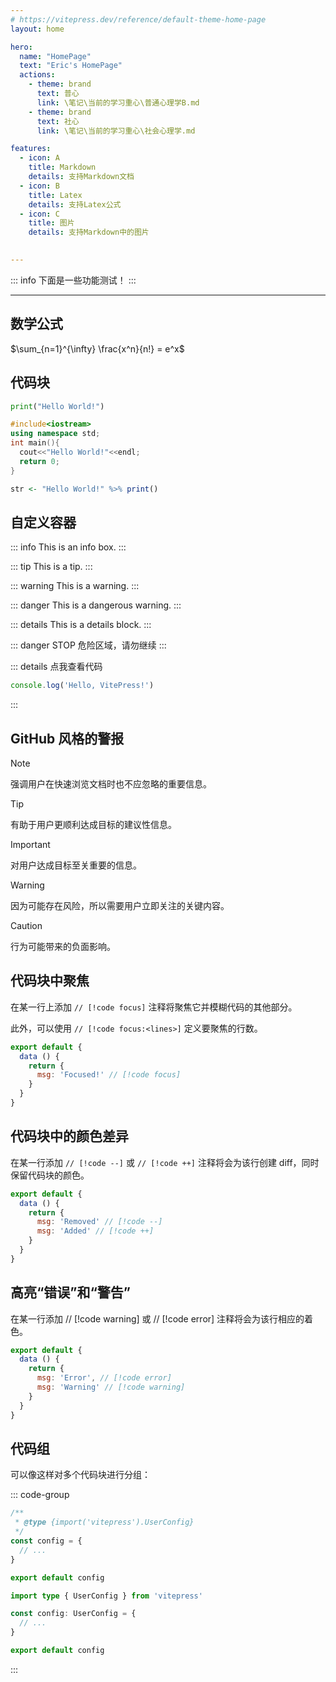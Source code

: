```yaml
---
# https://vitepress.dev/reference/default-theme-home-page
layout: home

hero:
  name: "HomePage"
  text: "Eric's HomePage"
  actions:
    - theme: brand
      text: 普心
      link: \笔记\当前的学习重心\普通心理学B.md
    - theme: brand
      text: 社心
      link: \笔记\当前的学习重心\社会心理学.md

features:
  - icon: A
    title: Markdown
    details: 支持Markdown文档
  - icon: B
    title: Latex
    details: 支持Latex公式
  - icon: C
    title: 图片
    details: 支持Markdown中的图片

  
---
```


::: info
下面是一些功能测试！
:::

***

## 数学公式

$\sum_{n=1}^{\infty} \frac{x^n}{n!} = e^x$

## 代码块

```python
print("Hello World!")
```

```cpp
#include<iostream>
using namespace std;
int main(){
  cout<<"Hello World!"<<endl;
  return 0;
}
```

```r
str <- "Hello World!" %>% print()
```

## 自定义容器

::: info
This is an info box.
:::

::: tip
This is a tip.
:::

::: warning
This is a warning.
:::

::: danger
This is a dangerous warning.
:::

::: details
This is a details block.
:::

::: danger STOP
危险区域，请勿继续
:::

::: details 点我查看代码

```js
console.log('Hello, VitePress!')
```

:::

## GitHub 风格的警报

> [!NOTE]
> 强调用户在快速浏览文档时也不应忽略的重要信息。

> [!TIP]
> 有助于用户更顺利达成目标的建议性信息。

> [!IMPORTANT]
> 对用户达成目标至关重要的信息。

> [!WARNING]
> 因为可能存在风险，所以需要用户立即关注的关键内容。

> [!CAUTION]
> 行为可能带来的负面影响。

## 代码块中聚焦

在某一行上添加 `// [!code focus]` 注释将聚焦它并模糊代码的其他部分。

此外，可以使用 `// [!code focus:<lines>]` 定义要聚焦的行数。

```js
export default {
  data () {
    return {
      msg: 'Focused!' // [!code focus]
    }
  }
}
```

## 代码块中的颜色差异

在某一行添加 `// [!code --]` 或 `// [!code ++]` 注释将会为该行创建 diff，同时保留代码块的颜色。

```js
export default {
  data () {
    return {
      msg: 'Removed' // [!code --]
      msg: 'Added' // [!code ++]
    }
  }
}
```

## 高亮“错误”和“警告”

在某一行添加 // [!code warning] 或 // [!code error] 注释将会为该行相应的着色。

```js
export default {
  data () {
    return {
      msg: 'Error', // [!code error]
      msg: 'Warning' // [!code warning]
    }
  }
}
```

## 代码组

可以像这样对多个代码块进行分组：

::: code-group

```js [config.js]
/**
 * @type {import('vitepress').UserConfig}
 */
const config = {
  // ...
}

export default config
```

```ts [config.ts]
import type { UserConfig } from 'vitepress'

const config: UserConfig = {
  // ...
}

export default config
```

:::
